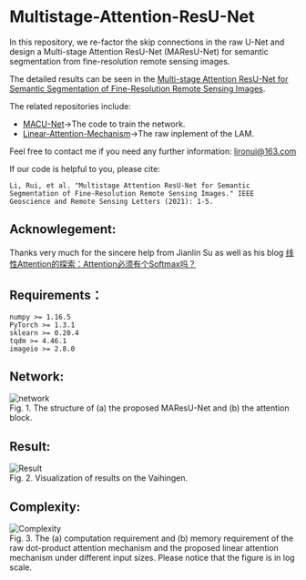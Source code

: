 # Multistage-Attention-ResU-Net

In this repository, we re-factor the skip connections in the raw U-Net and design a Multi-stage Attention ResU-Net (MAResU-Net) for semantic segmentation from fine-resolution remote sensing images.

The detailed results can be seen in the [Multi-stage Attention ResU-Net for Semantic Segmentation of Fine-Resolution Remote Sensing Images](https://arxiv.org/ftp/arxiv/papers/2011/2011.14302.pdf).

The related repositories include:
* [MACU-Net](https://github.com/lironui/MACU-Net)->The code to train the network.
* [Linear-Attention-Mechanism](https://github.com/lironui/Linear-Attention-Mechanism)->The raw inplement of the LAM.

Feel free to contact me if you need any further information: lironui@163.com

If our code is helpful to you, please cite:

`Li, Rui, et al. "Multistage Attention ResU-Net for Semantic Segmentation of Fine-Resolution Remote Sensing Images." IEEE Geoscience and Remote Sensing Letters (2021): 1-5.`

Acknowlegement:
------- 
Thanks very much for the sincere help from Jianlin Su as well as his blog [线性Attention的探索：Attention必须有个Softmax吗？](https://spaces.ac.cn/archives/7546)


Requirements：
------- 
```
numpy >= 1.16.5
PyTorch >= 1.3.1
sklearn >= 0.20.4
tqdm >= 4.46.1
imageio >= 2.8.0
```

Network:
------- 
![network](https://github.com/lironui/MAResU-Net/blob/main/Fig/network.png)  
Fig. 1.  The structure of (a) the proposed MAResU-Net and (b) the attention block.

Result:
------- 
![Result](https://github.com/lironui/MAResU-Net/blob/main/Fig/network.png)  
Fig. 2. Visualization of results on the Vaihingen.

Complexity:
------- 
![Complexity](https://github.com/lironui/MAResU-Net/blob/main/Fig/complexity.png)  
Fig. 3. The (a) computation requirement and (b) memory requirement of the raw dot-product attention mechanism and the proposed linear attention mechanism under different input sizes. Please notice that the figure is in log scale.
